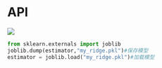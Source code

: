 # API

![](http://img.wangzun233.top/%E9%BB%91%E9%A9%AC%E6%9C%BA%E5%99%A8%E5%AD%A6%E4%B9%A014_1.png)

```python
from sklearn.externals import joblib
joblib.dump(estimator,"my_ridge.pkl")#保存模型
estimator = joblib.load("my_ridge.pkl")#加载模型
```

